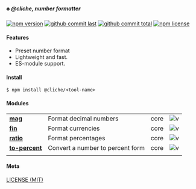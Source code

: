 ##### :clubs: @cliche, number formatter

[![npm version][badge-npm-version]][url-npm]
[![github commit last][badge-github-last-commit]][url-github]
[![github commit total][badge-github-commit-count]][url-github]
[![npm license][badge-npm-license]][url-npm]

[//]: <> (Shields)
[badge-npm-version]: https://flat.badgen.net/npm/v/@cliche/mag
[badge-npm-license]: https://flat.badgen.net/npm/license/@cliche/mag
[badge-github-last-commit]: https://flat.badgen.net/github/last-commit/hoyeungw/cliche
[badge-github-commit-count]: https://flat.badgen.net/github/commits/hoyeungw/cliche

[//]: <> (Link)
[url-github]: https://github.com/hoyeungw/cliche
[url-npm]: https://npmjs.org/package/@cliche/mag

#### Features

- Preset number format
- Lightweight and fast.
- ES-module support.

#### Install

```console
$ npm install @cliche/<tool-name>
```

#### Modules

|                                       |                                  |      |                     |
| ------------------------------------- | -------------------------------- | ---- | ------------------- |
| [**mag**](packages/mag)               | Format decimal numbers           | core | ![v][mag-dm]        |
| [**fin**](packages/fin)               | Format currencies                | core | ![v][fin-dm]        |
| [**ratio**](packages/ratio)           | Format percentages               | core | ![v][ratio-dm]      |
| [**to-percent**](packages/to-percent) | Convert a number to percent form | core | ![v][to-percent-dm] |
|                                       |                                  |      |                     |

[//]: <> (Local routes)
[mag-dm]: https://flat.badgen.net/npm/dm/@cliche/mag
[fin-dm]: https://flat.badgen.net/npm/dm/@cliche/fin
[ratio-dm]: https://flat.badgen.net/npm/dm/@cliche/ratio
[to-percent-dm]: https://flat.badgen.net/npm/dm/@cliche/to-percent

#### Meta

[LICENSE (MIT)](LICENSE)
